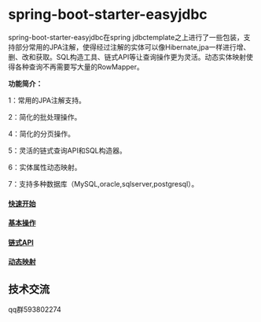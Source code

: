 # spring-boot-starter-easyjdbc
spring-boot-starter-easyjdbc在spring jdbctemplate之上进行了一些包装，支持部分常用的JPA注解，使得经过注解的实体可以像Hibernate,jpa一样进行增、删、改和获取。SQL构造工具、链式API等让查询操作更为灵活。动态实体映射使得各种查询不再需要写大量的RowMapper。


**功能简介：**

1：常用的JPA注解支持。

2：简化的批处理操作。

4：简化的分页操作。

5：灵活的链式查询API和SQL构造器。

6：实体属性动态映射。

7：支持多种数据库（MySQL,oracle,sqlserver,postgresql）。

#### [快速开始](https://github.com/xphsc/spring-boot-starter-easyjdbc/wiki/%E5%BF%AB%E9%80%9F%E5%BC%80%E5%A7%8B)
#### [基本操作](https://github.com/xphsc/spring-boot-starter-easyjdbc/wiki/%E5%9F%BA%E6%9C%AC%E6%93%8D%E4%BD%9C)
#### [链式API](https://github.com/xphsc/spring-boot-starter-easyjdbc/wiki/%E9%93%BE%E5%BC%8FAPI)
#### [动态映射](https://github.com/xphsc/spring-boot-starter-easyjdbc/wiki/%E5%8A%A8%E6%80%81%E6%98%A0%E5%B0%84)

## 技术交流
qq群593802274
